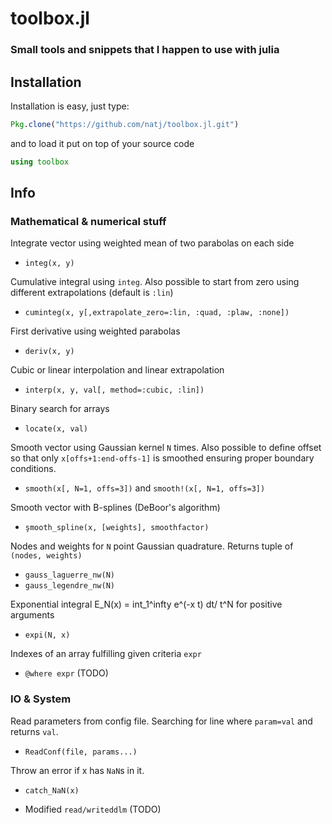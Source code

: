 # toolbox.jl
### Small tools and snippets that I happen to use with julia



## Installation

Installation is easy, just type:
```julia
Pkg.clone("https://github.com/natj/toolbox.jl.git")
```
and to load it put on top of your source code
```julia
using toolbox
```

## Info
### Mathematical & numerical stuff

Integrate vector using weighted mean of two parabolas on each side
* `integ(x, y)`

Cumulative integral using `integ`. Also possible to start from zero using different extrapolations (default is `:lin`)
* `cuminteg(x, y[,extrapolate_zero=:lin, :quad, :plaw, :none])`

First derivative using weighted parabolas
* `deriv(x, y)`

Cubic or linear interpolation and linear extrapolation
* `interp(x, y, val[, method=:cubic, :lin])`

Binary search for arrays
* `locate(x, val)`

Smooth vector using Gaussian kernel `N` times. Also possible to define offset so that only `x[offs+1:end-offs-1]` is smoothed ensuring proper boundary conditions.
* `smooth(x[, N=1, offs=3])` and `smooth!(x[, N=1, offs=3])`

Smooth vector with B-splines (DeBoor's algorithm)
* `şmooth_spline(x, [weights], smoothfactor)`

Nodes and weights for `N` point Gaussian quadrature. Returns tuple of `(nodes, weights)`
* `gauss_laguerre_nw(N)`
* `gauss_legendre_nw(N)`

Exponential integral E_N(x) = int_1^infty e^(-x t) dt/ t^N for positive arguments
* `expi(N, x)`

Indexes of an array fulfilling given criteria `expr`
* `@where expr` (TODO)

### IO & System

Read parameters from config file. Searching for line where `param=val` and returns `val`.
* `ReadConf(file, params...)`

Throw an error if x has `NaN`s in it.
* `catch_NaN(x)`


* Modified `read/writeddlm` (TODO)


